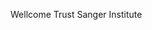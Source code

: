 [//]: # (Created by ./bin/manage_files.pl from ./species/Enterobius_vermicularis/PRJEB503/Enterobius_vermicularis_PRJEB503.summary.html on Thu Jun 11 13:44:08 2020)
Wellcome Trust Sanger Institute
